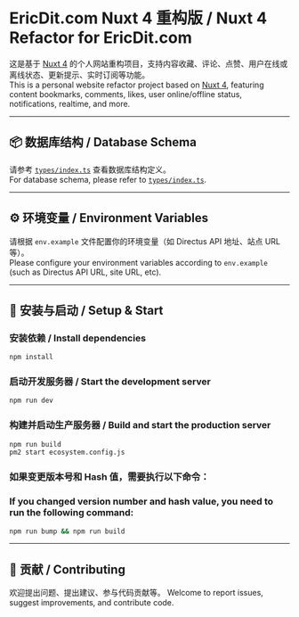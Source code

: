 # EricDit.com Nuxt 4 重构版 / Nuxt 4 Refactor for EricDit.com

这是基于 [Nuxt 4](https://nuxt.com/) 的个人网站重构项目，支持内容收藏、评论、点赞、用户在线或离线状态、更新提示、实时订阅等功能。  
This is a personal website refactor project based on [Nuxt 4](https://nuxt.com/), featuring content bookmarks, comments, likes, user online/offline status, notifications, realtime, and more.

---

## 📦 数据库结构 / Database Schema

请参考 [`types/index.ts`](types/index.ts) 查看数据库结构定义。  
For database schema, please refer to [`types/index.ts`](types/index.ts).

---

## ⚙️ 环境变量 / Environment Variables

请根据 `env.example` 文件配置你的环境变量（如 Directus API 地址、站点 URL 等）。  
Please configure your environment variables according to `env.example` (such as Directus API URL, site URL, etc).

---

## 🚀 安装与启动 / Setup & Start

### 安装依赖 / Install dependencies

```bash
npm install
```

### 启动开发服务器 / Start the development server

```bash
npm run dev
```

### 构建并启动生产服务器 / Build and start the production server

```bash
npm run build
pm2 start ecosystem.config.js
```

### 如果变更版本号和 Hash 值，需要执行以下命令：
### If you changed version number and hash value, you need to run the following command:
```bash
npm run bump && npm run build
```

---

## 📝 贡献 / Contributing

欢迎提出问题、提出建议、参与代码贡献等。
Welcome to report issues, suggest improvements, and contribute code.
